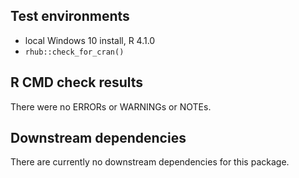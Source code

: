 ## Test environments
* local Windows 10 install, R 4.1.0
* `rhub::check_for_cran()`

## R CMD check results
There were no ERRORs or WARNINGs or NOTEs.

## Downstream dependencies
There are currently no downstream dependencies for this package.
